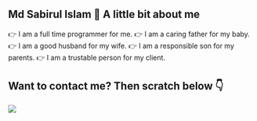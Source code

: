 ## Md Sabirul Islam 👋 A little bit about me

👉 I am a full time programmer for me.
👉 I am a caring father for my baby.
👉 I am a good husband for my wife.
👉 I am a responsible son for my parents.
👉 I am a trustable person for my client.

## Want to contact me? Then scratch below 👇
[<img src="https://1.bp.blogspot.com/-nv46iRQK3X4/U8iX4shPe9I/AAAAAAAALnM/nYuMF8B-Mvo/s1600/facebook.png">](https://www.facebook.com/mdsabirulislam.shimul/)
